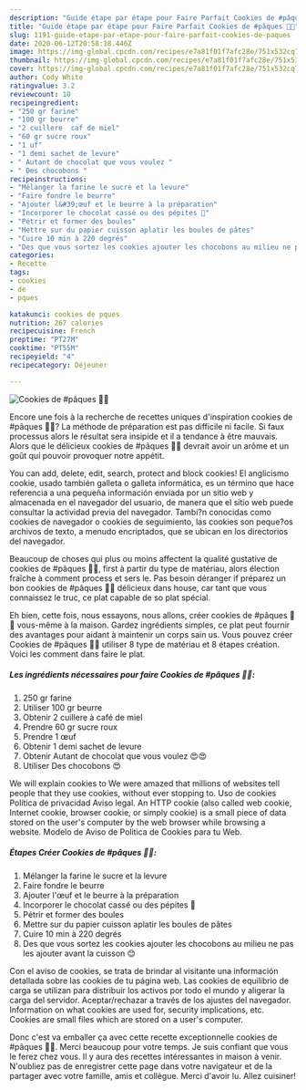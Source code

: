 ```yaml
---
description: "Guide étape par étape pour Faire Parfait Cookies de #pâques 🐣🐣"
title: "Guide étape par étape pour Faire Parfait Cookies de #pâques 🐣🐣"
slug: 1191-guide-etape-par-etape-pour-faire-parfait-cookies-de-paques
date: 2020-06-12T20:58:18.446Z
image: https://img-global.cpcdn.com/recipes/e7a81f01f7afc28e/751x532cq70/cookies-de-paques-🐣🐣-photo-principale-de-la-recette.jpg
thumbnail: https://img-global.cpcdn.com/recipes/e7a81f01f7afc28e/751x532cq70/cookies-de-paques-🐣🐣-photo-principale-de-la-recette.jpg
cover: https://img-global.cpcdn.com/recipes/e7a81f01f7afc28e/751x532cq70/cookies-de-paques-🐣🐣-photo-principale-de-la-recette.jpg
author: Cody White
ratingvalue: 3.2
reviewcount: 10
recipeingredient:
- "250 gr farine"
- "100 gr beurre"
- "2 cuillere  caf de miel"
- "60 gr sucre roux"
- "1 uf"
- "1 demi sachet de levure"
- " Autant de chocolat que vous voulez "
- " Des chocobons "
recipeinstructions:
- "Mélanger la farine le sucre et la levure"
- "Faire fondre le beurre"
- "Ajouter l&#39;œuf et le beurre à la préparation"
- "Incorporer le chocolat cassé ou des pépites 🍫"
- "Pétrir et former des boules"
- "Mettre sur du papier cuisson aplatir les boules de pâtes"
- "Cuire 10 min à 220 degrés"
- "Des que vous sortez les cookies ajouter les chocobons au milieu ne pas les ajouter avant la cuisson 😊"
categories:
- Recette
tags:
- cookies
- de
- pques

katakunci: cookies de pques 
nutrition: 267 calories
recipecuisine: French
preptime: "PT27M"
cooktime: "PT55M"
recipeyield: "4"
recipecategory: Déjeuner

---
```



![Cookies de #pâques 🐣🐣](https://img-global.cpcdn.com/recipes/e7a81f01f7afc28e/751x532cq70/cookies-de-paques-🐣🐣-photo-principale-de-la-recette.jpg)

Encore une fois à la recherche de recettes uniques d'inspiration cookies de #pâques 🐣🐣? La méthode de préparation est pas difficile ni facile. Si faux processus alors le résultat sera insipide et il a tendance à être mauvais. Alors que le délicieux cookies de #pâques 🐣🐣 devrait avoir un arôme et un goût qui pouvoir provoquer notre appétit.

You can add, delete, edit, search, protect and block cookies! El anglicismo cookie, usado también galleta o galleta informática, es un término que hace referencia a una pequeña información enviada por un sitio web y almacenada en el navegador del usuario, de manera que el sitio web puede consultar la actividad previa del navegador. Tambi?n conocidas como cookies de navegador o cookies de seguimiento, las cookies son peque?os archivos de texto, a menudo encriptados, que se ubican en los directorios del navegador.

Beaucoup de choses qui plus ou moins affectent la qualité gustative de cookies de #pâques 🐣🐣, first à partir du type de matériau, alors élection fraîche à comment process et sers le. Pas besoin déranger if préparez un bon cookies de #pâques 🐣🐣 délicieux dans house, car tant que vous connaissez le truc, ce plat capable de so plat spécial.


Eh bien, cette fois, nous essayons, nous allons, créer cookies de #pâques 🐣🐣 vous-même à la maison. Gardez ingrédients simples, ce plat peut fournir des avantages pour aidant à maintenir un corps sain us. Vous pouvez créer Cookies de #pâques 🐣🐣 utiliser 8 type de matériau et 8 étapes création. Voici les comment dans faire le plat.

<!--inarticleads1-->

##### Les ingrédients nécessaires pour faire Cookies de #pâques 🐣🐣:

1.  250 gr farine
1. Utiliser 100 gr beurre
1. Obtenir 2 cuillere à café de miel
1. Prendre 60 gr sucre roux
1. Prendre 1 œuf
1. Obtenir 1 demi sachet de levure
1. Obtenir  Autant de chocolat que vous voulez 😍😍
1. Utiliser  Des chocobons 😍


We will explain cookies to We were amazed that millions of websites tell people that they use cookies, without ever stopping to. Uso de cookies Política de privacidad Aviso legal. An HTTP cookie (also called web cookie, Internet cookie, browser cookie, or simply cookie) is a small piece of data stored on the user&#39;s computer by the web browser while browsing a website. Modelo de Aviso de Politica de Cookies para tu Web. 

<!--inarticleads2-->

##### Étapes Créer Cookies de #pâques 🐣🐣:

1. Mélanger la farine le sucre et la levure
1. Faire fondre le beurre
1. Ajouter l&#39;œuf et le beurre à la préparation
1. Incorporer le chocolat cassé ou des pépites 🍫
1. Pétrir et former des boules
1. Mettre sur du papier cuisson aplatir les boules de pâtes
1. Cuire 10 min à 220 degrés
1. Des que vous sortez les cookies ajouter les chocobons au milieu ne pas les ajouter avant la cuisson 😊


Con el aviso de cookies, se trata de brindar al visitante una información detallada sobre las cookies de tu página web. Las cookies de equilibrio de carga se utilizan para distribuir los activos por todo el mundo y aligerar la carga del servidor. Aceptar/rechazar a través de los ajustes del navegador. Information on what cookies are used for, security implications, etc. Cookies are small files which are stored on a user&#39;s computer. 


Donc c'est va emballer ça avec cette recette exceptionnelle cookies de #pâques 🐣🐣. Merci beaucoup pour votre temps. Je suis confiant que vous le ferez chez vous. Il y aura des recettes  intéressantes in maison à venir. N'oubliez pas de enregistrer cette page dans votre navigateur et de la partager avec votre famille, amis et collègue. Merci d'avoir lu. Allez cuisiner!
